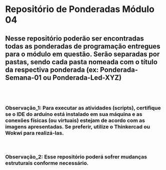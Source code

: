 # Repositório de Ponderadas Módulo 04
## Nesse repositório poderão ser encontradas todas as ponderadas de programação entregues para o módulo em questão. Serão separadas por pastas, sendo cada pasta nomeada com o título da respectiva ponderada (ex: Ponderada-Semana-01 ou Ponderada-Led-XYZ)
</br></br>
### Observação_1: Para executar as atividades (scripts), certifique se o IDE do arduíno está instalado em sua máquina e as conexões físicas (ou virtuais) estejam de acordo com as imagens apresentadas. Se preferir, utilize o Thinkercad ou Wokwi para realizá-las. 
</br>

### Observação_2: Esse repositório poderá sofrer mudanças estruturais conforme necessário.
